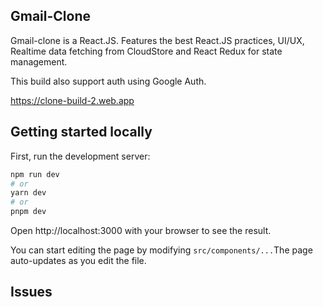 ## Gmail-Clone

Gmail-clone is a React.JS. Features the best React.JS practices, UI/UX, Realtime data fetching from CloudStore and React Redux for state management. 

This build also support auth using Google Auth.

https://clone-build-2.web.app

## Getting started locally

First, run the development server:

```bash
npm run dev
# or
yarn dev
# or
pnpm dev
```

Open http://localhost:3000 with your browser to see the result.

You can start editing the page by modifying `src/components/...`The page auto-updates as you edit the file.

## Issues
